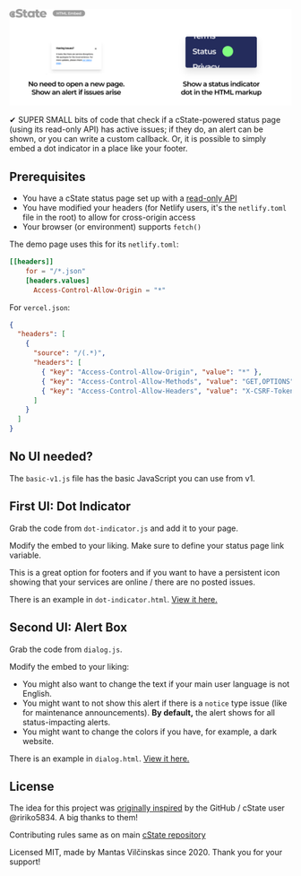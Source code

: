 <p align="center"><img src="images/preview.svg?sanitize=true" alt="cState HTML embed lets you add a dot indicator or show an alert if your cState status page has active issues"></p>

✔ SUPER SMALL bits of code that check if a cState-powered status page (using its read-only API) has active issues; if they do, an alert can be shown, or you can write a custom callback. Or, it is possible to simply embed a dot indicator in a place like your footer.

## Prerequisites

* You have a cState status page set up with a [read-only API](https://github.com/cstate/cstate/wiki/API)
* You have modified your headers (for Netlify users, it's the `netlify.toml` file in the root) to allow for cross-origin access
* Your browser (or environment) supports `fetch()`

The demo page uses this for its `netlify.toml`:

```toml
[[headers]]
    for = "/*.json"
    [headers.values]
      Access-Control-Allow-Origin = "*"
```

For `vercel.json`:

```json
{
  "headers": [
    {
      "source": "/(.*)",
      "headers": [
        { "key": "Access-Control-Allow-Origin", "value": "*" },
        { "key": "Access-Control-Allow-Methods", "value": "GET,OPTIONS" },
        { "key": "Access-Control-Allow-Headers", "value": "X-CSRF-Token, X-Requested-With, Accept, Accept-Version, Content-Length, Content-MD5, Content-Type, Date, X-Api-Version" }
      ]
    }
  ]
}
```

## No UI needed?

The `basic-v1.js` file has the basic JavaScript you can use from v1.


## First UI: Dot Indicator

Grab the code from `dot-indicator.js` and add it to your page.

Modify the embed to your liking. Make sure to define your status page link variable.

This is a great option for footers and if you want to have a persistent icon showing that your services are online / there are no posted issues.

There is an example in `dot-indicator.html`. [View it here.](https://cstate-embed.pages.dev/dot-indicator.html)

## Second UI: Alert Box

Grab the code from `dialog.js`.

Modify the embed to your liking:

- You might also want to change the text if your main user language is not English.
- You might want to not show this alert if there is a `notice` type issue (like for maintenance announcements). **By default,** the alert shows for all status-impacting alerts.
- You might want to change the colors if you have, for example, a dark website.

There is an example in `dialog.html`. [View it here.](https://cstate-embed.pages.dev/dialog.html)

## License

The idea for this project was [originally inspired](https://github.com/cstate/cstate/issues/131) by the GitHub / cState user @ririko5834. A big thanks to them!

Contributing rules same as on main [cState repository](https://github.com/cstate/cstate)

Licensed MIT, made by Mantas Vilčinskas since 2020. Thank you for your support!
